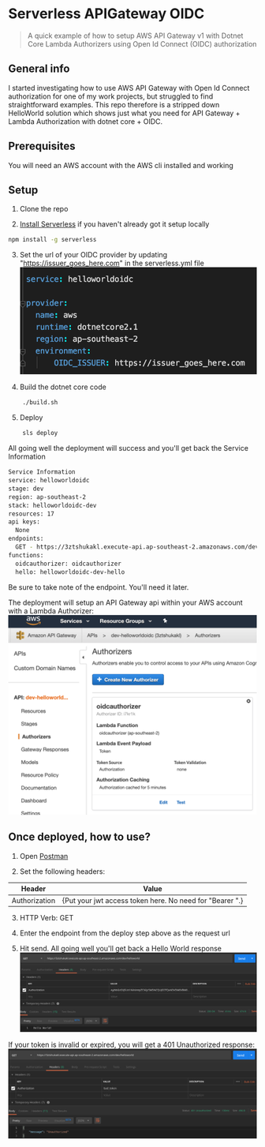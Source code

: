 # Serverless APIGateway OIDC
> A quick example of how to setup AWS API Gateway v1 with Dotnet Core Lambda Authorizers using Open Id Connect (OIDC) authorization

## General info
I started investigating how to use AWS API Gateway with Open Id Connect authorization for one of my work projects, but struggled to find straightforward examples.
This repo therefore is a stripped down HelloWorld solution which shows just what you need for API Gateway + Lambda Authorization with dotnet core + OIDC.

## Prerequisites

You will need an AWS account with the AWS cli installed and working

## Setup

1. Clone the repo

2. [Install Serverless](https://serverless.com/framework/docs/getting-started/) if you haven't already got it setup locally
```sh
npm install -g serverless
```

3. Set the url of your OIDC provider by updating "https://issuer_goes_here.com" in the serverless.yml 
file
![Issuer Setting](docs/img/IssuerInYmlFile.png)

4. Build the dotnet core code
```sh
    ./build.sh
```

5. Deploy
```sh
    sls deploy
```
All going well the deployment will success and you'll get back the Service Information


```sh
Service Information
service: helloworldoidc
stage: dev
region: ap-southeast-2
stack: helloworldoidc-dev
resources: 17
api keys:
  None
endpoints:
  GET - https://3ztshukakl.execute-api.ap-southeast-2.amazonaws.com/dev/helloworld
functions:
  oidcauthorizer: oidcauthorizer
  hello: helloworldoidc-dev-hello
```

Be sure to take note of the endpoint. You'll need it later.

The deployment will setup an API Gateway api within your AWS account with a Lambda Authorizer:
![AWS Console](docs/img/AwsConsoleApiGatewayAuthorizer.png)

## Once deployed, how to use?

1. Open [Postman](https://www.getpostman.com/)

2. Set the following headers:

| Header  | Value |
| ------------- | ------------- |
| Authorization | {Put your jwt access token here. No need for "Bearer ".} |

3. HTTP Verb: GET

4. Enter the endpoint from the deploy step above as the request url

5. Hit send. All going well you'll get back a Hello World response
![Response Success](docs/img/ResponseSuccess.png)

If your token is invalid or expired, you will get a 401 Unauthorized response:
![Response bad token](docs/img/ResponseBadToken.png)